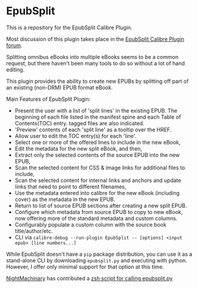 # EpubSplit

This is a repository for the EpubSplit Calibre Plugin.

Most discussion of this plugin takes place in the [EpubSplit Calibre Plugin forum].

Splitting omnibus eBooks into multiple eBooks seems to be a common request, but there haven't been many tools to do so without a lot of hand editing.

This plugin provides the ability to create new EPUBs by splitting off part of an existing (non-DRM) EPUB format eBook.

Main Features of EpubSplit Plugin:

* Present the user with a list of 'split lines' in the existing EPUB. The beginning of each file listed in the manifest spine and each Table of Contents(TOC) entry. <guide> tagged files are also indicated.
* 'Preview' contents of each 'split line' as a tooltip over the HREF.
* Allow user to edit the TOC entry(s) for each 'line'.
* Select one or more of the offered lines to include in the new eBook,
* Edit the metadata for the new split eBook, and then,
* Extract only the selected contents of the source EPUB into the new EPUB,
* Scan the selected content for CSS & image links for additional files to include,
* Scan the selected content for internal links and anchors and update links that need to point to different filenames,
* Use the metadata entered into calibre for the new eBook (including cover) as the metadata in the new EPUB.
* Return to list of source EPUB sections after creating a new split EPUB.
* Configure which metadata from source EPUB to copy to new eBook, now offering more of the standard metadata and custom columns.
* Configurably populate a custom column with the source book title/author/etc.
* CLI via `calibre-debug --run-plugin EpubSplit -- [options] <input epub> [line numbers...]`

While EpubSplit doesn't have a `pip` package distribution, you can use it as a stand-alone CLI by downloading `epubsplit.py` and executing with python.  However, I offer only minimal support for that option at this time.

[NightMachinary](https://github.com/NightMachinary) has contributed a [zsh script for calling epubsplit.py](https://github.com/JimmXinu/EpubSplit/wiki/Automatic-EPUB-Splitting-(zsh-script))



[EpubSplit Calibre Plugin forum]: http://www.mobileread.com/forums/showthread.php?t=178799


